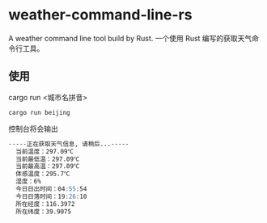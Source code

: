 # weather-command-line-rs

A weather command line tool build by Rust.
一个使用 Rust 编写的获取天气命令行工具。

## 使用

cargo run <城市名拼音>

```shell
cargo run beijing
```

控制台将会输出

```md
-----正在获取天气信息, 请稍后...-----
  当前温度：297.09℃ 
  当前最低温：297.09℃ 
  当前最高温：297.09℃
  体感温度：295.7℃
  湿度：6%
  今日日出时间：04:55:54
  今日日落时间：19:26:10
  所在经度：116.3972
  所在纬度：39.9075
```
